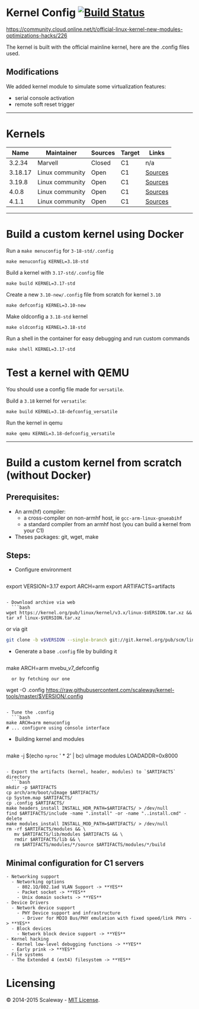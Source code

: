 Kernel Config [![Build Status](https://travis-ci.org/scaleway/kernel-tools.svg?branch=master)](https://travis-ci.org/scaleway/kernel-tools)
=============

https://community.cloud.online.net/t/official-linux-kernel-new-modules-optimizations-hacks/226

The kernel is built with the official mainline kernel, here are the .config files used.

Modifications
-------------

We added kernel module to simulate some virtualization features:
- serial console activation
- remote soft reset trigger

---

Kernels
=======

Name              | Maintainer      | Sources | Target | Links
------------------|-----------------|---------|--------|-------
3.2.34            | Marvell         | Closed  | C1     | n/a
3.18.17           | Linux community | Open    | C1     | [Sources](https://git.kernel.org/cgit/linux/kernel/git/stable/linux-stable.git/tree/?id=v3.18.17)
3.19.8            | Linux community | Open    | C1     | [Sources](https://git.kernel.org/cgit/linux/kernel/git/stable/linux-stable.git/tree/?id=v3.19.8)
4.0.8             | Linux community | Open    | C1     | [Sources](https://git.kernel.org/cgit/linux/kernel/git/stable/linux-stable.git/tree/?id=v4.0.8)
4.1.1             | Linux community | Open    | C1     | [Sources](https://git.kernel.org/cgit/linux/kernel/git/stable/linux-stable.git/tree/?id=v4.1.1)

---

Build a custom kernel using Docker
==================================

Run a `make menuconfig` for `3-18-std/.config`

    make menuconfig KERNEL=3.18-std

Build a kernel with `3.17-std/.config` file

    make build KERNEL=3.17-std

Create a new `3.10-new/.config` file from scratch for kernel `3.10`

    make defconfig KERNEL=3.10-new

Make oldconfig a `3.18-std` kernel

    make oldconfig KERNEL=3.18-std

Run a shell in the container for easy debugging and run custom commands

    make shell KERNEL=3.17-std

Test a kernel with QEMU
=======================

You should use a config file made for `versatile`.

Build a `3.18` kernel for `versatile`:

    make build KERNEL=3.18-defconfig_versatile

Run the kernel in qemu

    make qemu KERNEL=3.18-defconfig_versatile

---

Build a custom kernel from scratch (without Docker)
===================================================

Prerequisites:
--------------

- An arm(hf) compiler:
  - a cross-compiler on non-armhf host, ie `gcc-arm-linux-gnueabihf`
  - a standard compiler from an armhf host (you can build a kernel from your C1)
- Theses packages: git, wget, make


Steps:
------

- Configure environment
  ```bash
export VERSION=3.17
export ARCH=arm
export ARTIFACTS=artifacts
```

- Download archive via web
  ```bash
wget https://kernel.org/pub/linux/kernel/v3.x/linux-$VERSION.tar.xz && tar xf linux-$VERSION.tar.xz
  ```
  or via git
  ```bash
git clone -b v$VERSION --single-branch git://git.kernel.org/pub/scm/linux/kernel/git/torvalds/linux.git linux-$VERSION
```

- Generate a base `.config` file by building it
  ```
make ARCH=arm mvebu_v7_defconfig
```
  or by fetching our one
  ```
wget -O .config https://raw.githubusercontent.com/scaleway/kernel-tools/master/$VERSION/.config
```

- Tune the .config
  ```bash
make ARCH=arm menuconfig
# ... configure using console interface
```

- Building kernel and modules
  ```bash
make -j $(echo `nproc` ' * 2' | bc) uImage modules LOADADDR=0x8000
```

- Export the artifacts (kernel, header, modules) to `$ARTIFACTS` directory
  ```bash
mkdir -p $ARTIFACTS
cp arch/arm/boot/uImage $ARTIFACTS/
cp System.map $ARTIFACTS/
cp .config $ARTIFACTS/
make headers_install INSTALL_HDR_PATH=$ARTIFACTS/ > /dev/null
find $ARTIFACTS/include -name ".install" -or -name "..install.cmd" -delete
make modules_install INSTALL_MOD_PATH=$ARTIFACTS/ > /dev/null
rm -rf $ARTIFACTS/modules && \
   mv $ARTIFACTS/lib/modules $ARTIFACTS && \
   rmdir $ARTIFACTS/lib && \
   rm $ARTIFACTS/modules/*/source $ARTIFACTS/modules/*/build
```

Minimal configuration for C1 servers
------------------------------------

```gherkin
- Networking support
  - Networking options
    - 802.1Q/802.1ad VLAN Support -> **YES**
    - Packet socket -> **YES**
    - Unix domain sockets -> **YES**
- Device Drivers
  - Network device support
    - PHY Device support and infrastructure
      - Driver for MDIO Bus/PHY emulation with fixed speed/link PHYs -> **YES**
  - Block devices
    - Network block device support -> **YES**
- Kernel hacking
  - Kernel low-level debugging functions -> **YES**
  - Early prink -> **YES**
- File systems
  - The Extended 4 (ext4) filesystem -> **YES**
```

Licensing
=========

© 2014-2015 Scaleway - [MIT License](https://github.com/scaleway/kernel-tools/blob/master/LICENSE).
